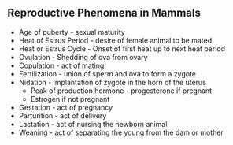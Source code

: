 ## Reproductive Phenomena in Mammals
- Age of puberty - sexual maturity
- Heat of Estrus Period - desire of female animal to be mated
- Heat or Estrus Cycle - Onset of first heat up to next heat period
- Ovulation - Shedding of ova from ovary
- Copulation - act of mating
- Fertilization - union of sperm and ova to form a zygote
- Nidation - implantation of zygote in the horn of the uterus
	- Peak of production hormone - progesterone if pregnant
	- Estrogen if not pregnant
- Gestation - act of pregnancy
- Parturition - act of delivery
- Lactation - act of nursing the newborn animal
- Weaning - act of separating the young from the dam or mother